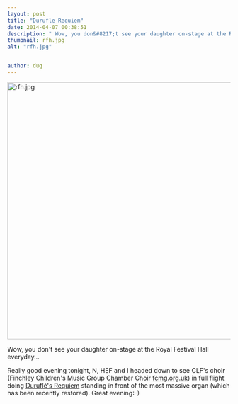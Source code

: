 ```yaml
---
layout: post
title: "Durufle Requiem"
date: 2014-04-07 00:38:51
description: " Wow, you don&#8217;t see your daughter on-stage at the Royal Festival Hall everyday&#8230; Really good evening tonight, N, HEF and I headed down to see CLF&#8217;s choir (Finchley Children&#8217;s Music Group Chamber Choir fcmg.org.uk) in full flight doing Duruflé&#8217;s&#8230;"
thumbnail: rfh.jpg
alt: "rfh.jpg"


author: dug
---
```


<p><img alt="rfh.jpg" src="http://donkeyontheedge.com/assets_c/2014/04/rfh-thumb-580x580-1651.jpg" width="580" height="580" /></p>

<p>Wow, you don't see your daughter on-stage at the Royal Festival Hall everyday...</p>

<p>Really good evening tonight, N, <span class="caps">HEF </span>and I headed down to see <span class="caps">CLF'</span>s choir (Finchley Children's Music Group Chamber Choir <a href="http://www.fcmg.org.uk">fcmg.org.uk</a>) in full flight doing <a href="http://en.wikipedia.org/wiki/Requiem_(Duruflé)">Duruflé's Requiem</a> standing in front of the most massive organ (which has been recently restored). Great evening:-)</p>
